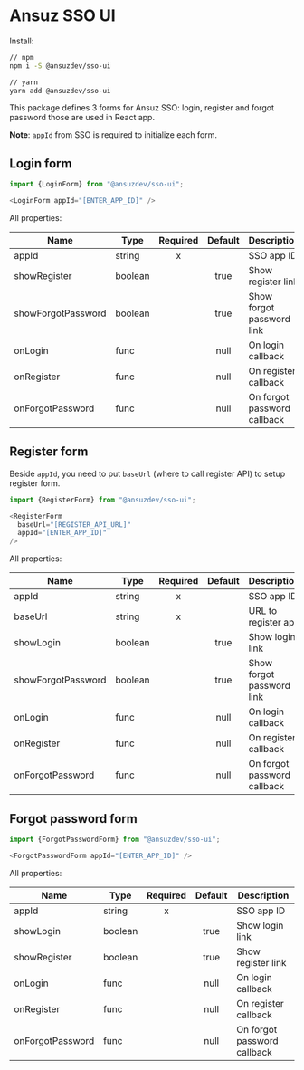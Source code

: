 # Ansuz SSO UI

Install:

```bash
// npm
npm i -S @ansuzdev/sso-ui

// yarn
yarn add @ansuzdev/sso-ui
```

This package defines 3 forms for Ansuz SSO: login, register and forgot password
those are used in React app.

__Note__: `appId` from SSO is required to initialize each form.

## Login form

```javascript
import {LoginForm} from "@ansuzdev/sso-ui";

<LoginForm appId="[ENTER_APP_ID]" />
```

All properties:

|Name | Type | Required | Default | Description |
|-------|------|:-----:|:-----:|----|
|appId|string|x||SSO app ID|
|showRegister|boolean| |true|Show register link|
|showForgotPassword|boolean| |true|Show forgot password link|
|onLogin|func| |null|On login callback|
|onRegister|func| |null|On register callback|
|onForgotPassword|func| |null|On forgot password callback|

## Register form

Beside `appId`, you need to put `baseUrl` (where to call register API) to setup
register form.

```javascript
import {RegisterForm} from "@ansuzdev/sso-ui";

<RegisterForm
  baseUrl="[REGISTER_API_URL]"
  appId="[ENTER_APP_ID]"
/>
```

All properties:

|Name | Type | Required | Default | Description |
|-------|------|:-----:|:-----:|----|
|appId|string|x||SSO app ID|
|baseUrl|string|x||URL to register api|
|showLogin|boolean| |true|Show login link|
|showForgotPassword|boolean| |true|Show forgot password link|
|onLogin|func| |null|On login callback|
|onRegister|func| |null|On register callback|
|onForgotPassword|func| |null|On forgot password callback|

## Forgot password form

```javascript
import {ForgotPasswordForm} from "@ansuzdev/sso-ui";

<ForgotPasswordForm appId="[ENTER_APP_ID]" />
```

All properties:

|Name | Type | Required | Default | Description |
|-------|------|:-----:|:-----:|----|
|appId|string|x||SSO app ID|
|showLogin|boolean| |true|Show login link|
|showRegister|boolean| |true|Show register link|
|onLogin|func| |null|On login callback|
|onRegister|func| |null|On register callback|
|onForgotPassword|func| |null|On forgot password callback|
